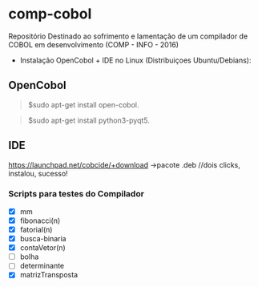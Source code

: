 # comp-cobol
Repositório Destinado ao sofrimento e lamentação de um compilador de COBOL em desenvolvimento (COMP - INFO - 2016)

- Instalação OpenCobol + IDE no Linux (Distribuiçoes Ubuntu/Debians): 

OpenCobol
---
>  $sudo apt-get install open-cobol.

  

>  $sudo apt-get install python3-pyqt5.

IDE
----
https://launchpad.net/cobcide/+download
->pacote .deb //dois clicks, instalou, sucesso!

### Scripts para testes do Compilador

- [x] mm
- [x] fibonacci(n)
- [x] fatorial(n)
- [x] busca-binaria
- [x] contaVetor(n) 
- [ ] bolha
- [ ] determinante
- [x] matrizTransposta
